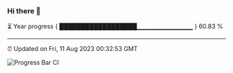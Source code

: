 ### Hi there 👋

⏳ Year progress { ██████████████████▁▁▁▁▁▁▁▁▁▁▁▁ } 60.83 %

---

⏰ Updated on Fri, 11 Aug 2023 00:32:53 GMT

![Progress Bar CI](https://github.com/Shyam-Makwana/GitHub-Actions-Demo/workflows/Progress%20Bar%20CI/badge.svg)

